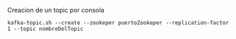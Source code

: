 
Creacion de un topic por consola

`kafka-topic.sh --create --zookeper puertoZookeper --replication-factor 1 --topic nombreDelTopic`
